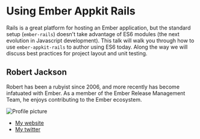 # Using Ember Appkit Rails

Rails is a great platform for hosting an Ember application, but the standard setup
(`ember-rails`) doesn't take advantage of ES6 modules (the next evolution in
Javascript development). This talk will walk you through how to use `ember-appkit-rails`
to author using ES6 today. Along the way we will discuss best practices for project
layout and unit testing.

## Robert Jackson

Robert has been a rubyist since 2006, and more recently has become infatuated with Ember.
As a member of the Ember Release Management Team, he enjoys contributing to the Ember ecosystem.

![Profile picture](http://crashruby.com/images/sidebar_pic-a17aa228.jpg)

- [My website](http://crashruby.com)
- [My twitter](https://twitter.com/rwjblue)
